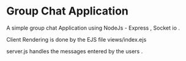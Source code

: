 # Group Chat Application
A simple group chat Application using NodeJs - Express , Socket io .

Client Rendering is done by the EJS file views/index.ejs 

server.js handles the messages entered by the users .

